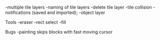 -multiple tile layers
-naming of tile layers
-delete tile layer
-tile collision
-notifications (saved and imported);
-object layer


Tools
-eraser
-rect select
-fill



Bugs
-painting skips blocks with fast moving cursor
